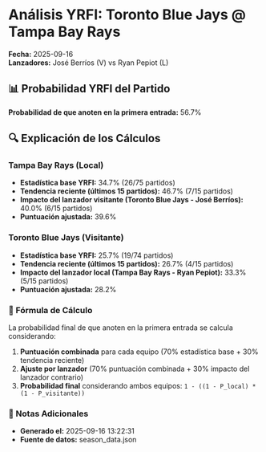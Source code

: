# Análisis YRFI: Toronto Blue Jays @ Tampa Bay Rays

**Fecha:** 2025-09-16  
**Lanzadores:** José Berríos (V) vs Ryan Pepiot (L)

## 📊 Probabilidad YRFI del Partido

**Probabilidad de que anoten en la primera entrada:** 56.7%

## 🔍 Explicación de los Cálculos

### Tampa Bay Rays (Local)
- **Estadística base YRFI:** 34.7% (26/75 partidos)
- **Tendencia reciente (últimos 15 partidos):** 46.7% (7/15 partidos)
- **Impacto del lanzador visitante (Toronto Blue Jays - José Berríos):** 40.0% (6/15 partidos)
- **Puntuación ajustada:** 39.6%

### Toronto Blue Jays (Visitante)
- **Estadística base YRFI:** 25.7% (19/74 partidos)
- **Tendencia reciente (últimos 15 partidos):** 26.7% (4/15 partidos)
- **Impacto del lanzador local (Tampa Bay Rays - Ryan Pepiot):** 33.3% (5/15 partidos)
- **Puntuación ajustada:** 28.2%

### 📝 Fórmula de Cálculo

La probabilidad final de que anoten en la primera entrada se calcula considerando:
1. **Puntuación combinada** para cada equipo (70% estadística base + 30% tendencia reciente)
2. **Ajuste por lanzador** (70% puntuación combinada + 30% impacto del lanzador contrario)
3. **Probabilidad final** considerando ambos equipos: `1 - ((1 - P_local) * (1 - P_visitante))`

### 📌 Notas Adicionales

- **Generado el:** 2025-09-16 13:22:31
- **Fuente de datos:** season_data.json
